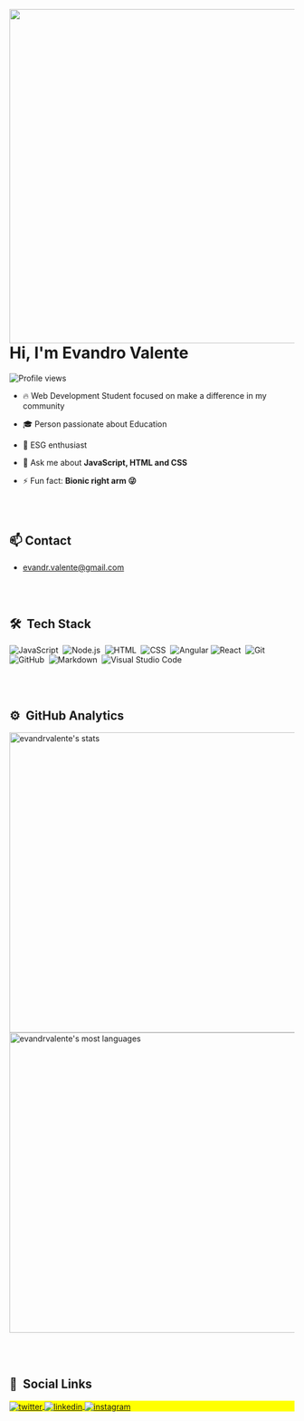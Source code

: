 
<a href="https://evandrvalente.github.io/"><img align="right" height="590em" src="https://raw.githubusercontent.com/gist/evandrvalente/65071d63f66d8a77fdef110f7922fc6d/raw/5bcc6a75009c46454ab4383108478d9dc77e9a6b/readme_card.svg"/></a>
<h1 align="left">Hi, I'm Evandro Valente</h1>
<p align="left"> <img src="https://komarev.com/ghpvc/?username=evandrvalente&color=yellow" alt="Profile views" /> </p>

- 🔥 Web Development Student focused on make a difference in my community 

<!--
- 👨‍💻 All of my projects are available at [my portfolio](https://evandrvalente.github.io/)
-->

- 🎓 Person passionate about Education

- 🌿 ESG enthusiast 

- 💬 Ask me about **JavaScript, HTML and CSS**

- ⚡ Fun fact: **Bionic right arm 😜**

<br><br>

## :mailbox: Contact

- evandr.valente@gmail.com

<br><br>

## 🛠 &nbsp;Tech Stack

![JavaScript](https://img.shields.io/badge/-JavaScript-05122A?style=square&logo=javascript)&nbsp;
![Node.js](https://img.shields.io/badge/-Node.js-05122A?style=square&logo=node.js)&nbsp;
![HTML](https://img.shields.io/badge/-HTML-05122A?style=square&logo=HTML5)&nbsp;
![CSS](https://img.shields.io/badge/-CSS-05122A?style=square&logo=CSS3&logoColor=1572B6)&nbsp;
![Angular](https://img.shields.io/badge/angular-05122A?style=square&logo=angular&logoColor=white)
![React](https://img.shields.io/badge/-React-05122A?style=square&logo=react)&nbsp;
![Git](https://img.shields.io/badge/-Git-05122A?style=square&logo=git)&nbsp;
![GitHub](https://img.shields.io/badge/-GitHub-05122A?style=square&logo=github)&nbsp;
![Markdown](https://img.shields.io/badge/-Markdown-05122A?style=square&logo=markdown)&nbsp;
![Visual Studio Code](https://img.shields.io/badge/-VS%20Code-05122A?style=square&logo=visual-studio-code&logoColor=007ACC)&nbsp;

<br><br>

## ⚙️ &nbsp;GitHub Analytics

<p align="left">
<img width="530em" src="https://github-readme-stats.vercel.app/api?username=evandrvalente&count_private=true&include_all_commits=true&show_icons=true&theme=vision-friendly-dark" alt="evandrvalente's stats"/>
<img width="530em" src="https://github-readme-stats.vercel.app/api/top-langs/?username=evandrvalente&layout=compact&theme=vision-friendly-dark" alt="evandrvalente's most languages"/>
</p>

<br><br>

## 🔗 &nbsp;Social Links

<p align="left" style="background:yellow">
<a href="https://twitter.com/evandrvalente" target="_blank">
  <img align="center" src="https://img.shields.io/badge/-evandrvalente-05122A?style=for-the-badge&logo=twitter" alt="twitter"/>  
</a>
<a href="https://linkedin.com/in/evandrovalente" target="_blank">
  <img align="center" src="https://img.shields.io/badge/-evandrovalente-05122A?style=for-the-badge&logo=linkedin" alt="linkedin"/>
</a>
<a href="https://instagram.com/evandr.valente" target="_blank">
 <img align="center" src="https://img.shields.io/badge/-evandr.valente-05122A?style=for-the-badge&logo=instagram" alt="instagram"/>
</a>
</p>
<!--
Here are some ideas to get you started:


- 🔭 I’m currently working on ...
- 🌱 I’m currently learning ...
- 👯 I’m looking to collaborate on ...
- 🤔 I’m looking for help with ...
- 💬 Ask me about ...
- 📫 How to reach me: ...
- 😄 Pronouns: ...
- ⚡ Fun fact: ...
-->
